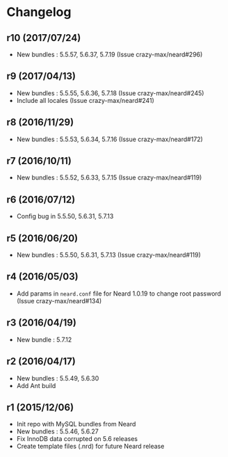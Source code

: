 # Changelog

## r10 (2017/07/24)

* New bundles : 5.5.57, 5.6.37, 5.7.19 (Issue crazy-max/neard#296)

## r9 (2017/04/13)

* New bundles : 5.5.55, 5.6.36, 5.7.18 (Issue crazy-max/neard#245)
* Include all locales (Issue crazy-max/neard#241)

## r8 (2016/11/29)

* New bundles : 5.5.53, 5.6.34, 5.7.16 (Issue crazy-max/neard#172)

## r7 (2016/10/11)

* New bundles : 5.5.52, 5.6.33, 5.7.15 (Issue crazy-max/neard#119)

## r6 (2016/07/12)

* Config bug in 5.5.50, 5.6.31, 5.7.13

## r5 (2016/06/20)

* New bundles : 5.5.50, 5.6.31, 5.7.13 (Issue crazy-max/neard#119)

## r4 (2016/05/03)

* Add params in `neard.conf` file for Neard 1.0.19 to change root password (Issue crazy-max/neard#134)

## r3 (2016/04/19)

* New bundle : 5.7.12

## r2 (2016/04/17)

* New bundles : 5.5.49, 5.6.30
* Add Ant build

## r1 (2015/12/06)

* Init repo with MySQL bundles from Neard
* New bundles : 5.5.46, 5.6.27
* Fix InnoDB data corrupted on 5.6 releases
* Create template files (.nrd) for future Neard release
